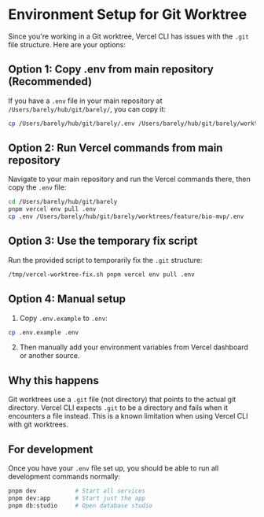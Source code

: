 # Environment Setup for Git Worktree

Since you're working in a Git worktree, Vercel CLI has issues with the `.git` file structure. Here are your options:

## Option 1: Copy .env from main repository (Recommended)

If you have a `.env` file in your main repository at `/Users/barely/hub/git/barely/`, you can copy it:

```bash
cp /Users/barely/hub/git/barely/.env /Users/barely/hub/git/barely/worktrees/feature/bio-mvp/.env
```

## Option 2: Run Vercel commands from main repository

Navigate to your main repository and run the Vercel commands there, then copy the `.env` file:

```bash
cd /Users/barely/hub/git/barely
pnpm vercel env pull .env
cp .env /Users/barely/hub/git/barely/worktrees/feature/bio-mvp/.env
```

## Option 3: Use the temporary fix script

Run the provided script to temporarily fix the `.git` structure:

```bash
/tmp/vercel-worktree-fix.sh pnpm vercel env pull .env
```

## Option 4: Manual setup

1. Copy `.env.example` to `.env`:
```bash
cp .env.example .env
```

2. Then manually add your environment variables from Vercel dashboard or another source.

## Why this happens

Git worktrees use a `.git` file (not directory) that points to the actual git directory. Vercel CLI expects `.git` to be a directory and fails when it encounters a file instead. This is a known limitation when using Vercel CLI with git worktrees.

## For development

Once you have your `.env` file set up, you should be able to run all development commands normally:

```bash
pnpm dev           # Start all services
pnpm dev:app       # Start just the app
pnpm db:studio     # Open database studio
```